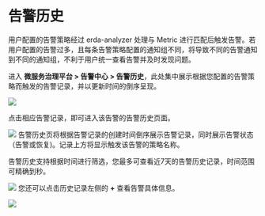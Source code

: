 # 告警历史

用户配置的告警策略经过 erda-analyzer 处理与 Metric 进行匹配后触发告警。若用户配置的告警过多，且每条告警策略配置的通知组不同，将导致不同的告警通知到不同的通知组，不利于用户统一查看告警并及时发现问题。

进入 **微服务治理平台 > 告警中心 > 告警历史**，此处集中展示根据您配置的告警策略而触发的告警记录，并以更新时间的倒序呈现。

![](http://terminus-paas.oss-cn-hangzhou.aliyuncs.com/paas-doc/2022/01/29/364b01aa-9214-4784-b855-b19203405bd3.png)

点击相应告警记录，即可进入该告警的告警历史页面。

![](http://terminus-paas.oss-cn-hangzhou.aliyuncs.com/paas-doc/2022/01/29/d4c2d724-f05d-4e21-9e22-f67784d7fd64.png)
告警历史页将根据告警记录的创建时间倒序展示告警记录，同时展示告警状态（告警或恢复)。记录上方将显示触发该告警的策略名称。

告警历史支持根据时间进行筛选，您最多可查看近7天的告警历史记录，时间范围可精确到秒。

![](http://terminus-paas.oss-cn-hangzhou.aliyuncs.com/paas-doc/2022/01/29/40f70d5c-7de9-436b-a4a0-49f5de386156.png)
您还可以点击历史记录左侧的 **+** 查看告警具体信息。

![](http://terminus-paas.oss-cn-hangzhou.aliyuncs.com/paas-doc/2022/01/29/96998b4a-b2cc-4548-ad03-831524bf9155.png)
